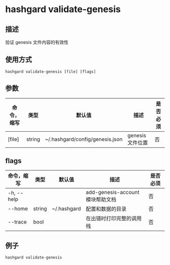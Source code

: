 # hashgard validate-genesis

## 描述

验证 genesis 文件内容的有效性

## 使用方式

```
hashgard validate-genesis [file] [flags]
```

## 参数

| 命令，缩写 | 类型   | 默认值                          | 描述             | 是否必须 |
| ---------- | ------ | ------------------------------- | ---------------- | -------- |
| [file]     | string | ~/.hashgard/config/genesis.json | genesis 文件位置 | 否       |

## flags

| 命令，缩写 | 类型   | 默认值      | 描述                             | 是否必须 |
| ---------- | ------ | ----------- | -------------------------------- | -------- |
| -h, --help |        |             | add-genesis-account 模块帮助文档 | 否       |
| --home     | string | ~/.hashgard | 配置和数据的目录                 | 否       |
| --trace    | bool   |             | 在出错时打印完整的调用栈         | 否       |

## 例子

```bash
hashgard validate-genesis
```
